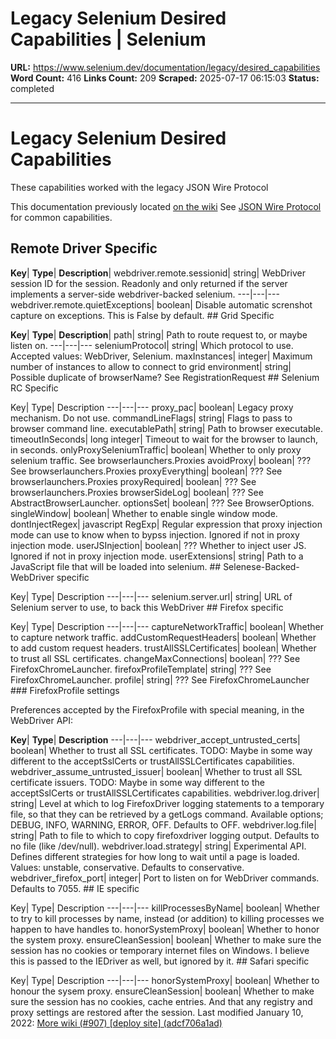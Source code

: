 # Legacy Selenium Desired Capabilities | Selenium

**URL:** https://www.selenium.dev/documentation/legacy/desired_capabilities
**Word Count:** 416
**Links Count:** 209
**Scraped:** 2025-07-17 06:15:03
**Status:** completed

---

# Legacy Selenium Desired Capabilities

These capabilities worked with the legacy JSON Wire Protocol

This documentation previously located [on the wiki](https://github.com/SeleniumHQ/selenium/wiki/DesiredCapabilities)   See [JSON Wire Protocol](https://www.selenium.dev/documentation/legacy/json_wire_protocol/#capabilities-json-object) for common capabilities.

## Remote Driver Specific

**Key**| **Type**| **Description**|  webdriver.remote.sessionid| string| WebDriver session ID for the session. Readonly and only returned if the server implements a server-side webdriver-backed selenium.   ---|---|---   webdriver.remote.quietExceptions| boolean| Disable automatic screnshot capture on exceptions. This is False by default.      ## Grid Specific

**Key**| **Type**| **Description**|  path| string| Path to route request to, or maybe listen on.   ---|---|---   seleniumProtocol| string| Which protocol to use. Accepted values: WebDriver, Selenium.   maxInstances| integer| Maximum number of instances to allow to connect to grid   environment| string| Possible duplicate of browserName? See RegistrationRequest      ## Selenium RC Specific

Key| Type| Description   ---|---|---   proxy\_pac| boolean| Legacy proxy mechanism. Do not use.   commandLineFlags| string| Flags to pass to browser command line.   executablePath| string| Path to browser executable.   timeoutInSeconds| long integer| Timeout to wait for the browser to launch, in seconds.   onlyProxySeleniumTraffic| boolean| Whether to only proxy selenium traffic. See browserlaunchers.Proxies   avoidProxy| boolean| ??? See browserlaunchers.Proxies   proxyEverything| boolean| ??? See browserlaunchers.Proxies   proxyRequired| boolean| ??? See browserlaunchers.Proxies   browserSideLog| boolean| ??? See AbstractBrowserLauncher.   optionsSet| boolean| ??? See BrowserOptions.   singleWindow| boolean| Whether to enable single window mode.   dontInjectRegex| javascript RegExp| Regular expression that proxy injection mode can use to know when to bypss injection. Ignored if not in proxy injection mode.   userJSInjection| boolean| ??? Whether to inject user JS. Ignored if not in proxy injection mode.   userExtensions| string| Path to a JavaScript file that will be loaded into selenium.      ## Selenese-Backed-WebDriver specific

Key| Type| Description   ---|---|---   selenium.server.url| string| URL of Selenium server to use, to back this WebDriver      ## Firefox specific

Key| Type| Description   ---|---|---   captureNetworkTraffic| boolean| Whether to capture network traffic.   addCustomRequestHeaders| boolean| Whether to add custom request headers.   trustAllSSLCertificates| boolean| Whether to trust all SSL certificates.   changeMaxConnections| boolean| ??? See FirefoxChromeLauncher.   firefoxProfileTemplate| string| ??? See FirefoxChromeLauncher.   profile| string| ??? See FirefoxChromeLauncher      ### FirefoxProfile settings

Preferences accepted by the FirefoxProfile with special meaning, in the WebDriver API:

**Key**| **Type**| **Description**   ---|---|---   webdriver\_accept\_untrusted\_certs| boolean| Whether to trust all SSL certificates. TODO: Maybe in some way different to the acceptSslCerts or trustAllSSLCertificates capabilities.   webdriver\_assume\_untrusted\_issuer| boolean| Whether to trust all SSL certificate issuers. TODO: Maybe in some way different to the acceptSslCerts or trustAllSSLCertificates capabilities.   webdriver.log.driver| string| Level at which to log FirefoxDriver logging statements to a temporary file, so that they can be retrieved by a getLogs command. Available options; DEBUG, INFO, WARNING, ERROR, OFF. Defaults to OFF.   webdriver.log.file| string| Path to file to which to copy firefoxdriver logging output. Defaults to no file \(like /dev/null\).   webdriver.load.strategy| string| Experimental API. Defines different strategies for how long to wait until a page is loaded. Values: unstable, conservative. Defaults to conservative.   webdriver\_firefox\_port| integer| Port to listen on for WebDriver commands. Defaults to 7055.      ## IE specific

Key| Type| Description   ---|---|---   killProcessesByName| boolean| Whether to try to kill processes by name, instead \(or addition\) to killing processes we happen to have handles to.   honorSystemProxy| boolean| Whether to honor the system proxy.   ensureCleanSession| boolean| Whether to make sure the session has no cookies or temporary internet files on Windows. I believe this is passed to the IEDriver as well, but ignored by it.      ## Safari specific

Key| Type| Description   ---|---|---   honorSystemProxy| boolean| Whether to honour the sysem proxy.   ensureCleanSession| boolean| Whether to make sure the session has no cookies, cache entries. And that any registry and proxy settings are restored after the session.      Last modified January 10, 2022: [More wiki \(\#907\) \[deploy site\] \(adcf706a1ad\)](https://github.com/SeleniumHQ/seleniumhq.github.io/commit/adcf706a1ad907d028dc57d10201a265972432af)